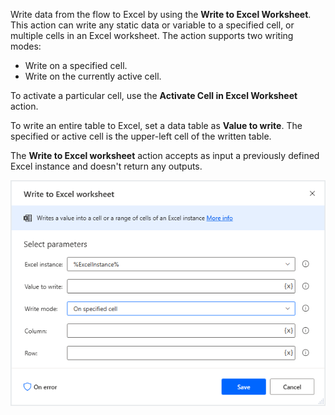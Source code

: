 Write data from the flow to Excel by using the **Write to Excel Worksheet**. This action can write any static data or variable to a specified cell, or multiple cells in an Excel worksheet. The action supports two writing modes:

- Write on a specified cell.
- Write on the currently active cell.

To activate a particular cell, use the **Activate Cell in Excel Worksheet** action. 

To write an entire table to Excel, set a data table as **Value to write**. The specified or active cell is the upper-left cell of the written table.

The **Write to Excel worksheet** action accepts as input a previously defined Excel instance and doesn't return any outputs. 

![write to excel action properties](..\media\write-to-excel-action-properties.png)

